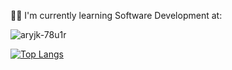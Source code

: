 :technologist: I'm currently learning Software Development at:

![aryjk-78u1r](https://user-images.githubusercontent.com/87911989/224546159-1cc10894-0f78-4eaa-8661-f98325829323.png)

 [![Top Langs](https://github-readme-stats.vercel.app/api/top-langs/?username=gpimenta42&layout=compact)](https://github.com/anuraghazra/github-readme-stats)



